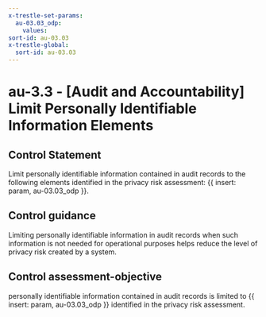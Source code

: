```yaml
---
x-trestle-set-params:
  au-03.03_odp:
    values:
sort-id: au-03.03
x-trestle-global:
  sort-id: au-03.03
---
```


# au-3.3 - \[Audit and Accountability\] Limit Personally Identifiable Information Elements

## Control Statement

Limit personally identifiable information contained in audit records to the following elements identified in the privacy risk assessment: {{ insert: param, au-03.03_odp }}.

## Control guidance

Limiting personally identifiable information in audit records when such information is not needed for operational purposes helps reduce the level of privacy risk created by a system.

## Control assessment-objective

personally identifiable information contained in audit records is limited to {{ insert: param, au-03.03_odp }} identified in the privacy risk assessment.
